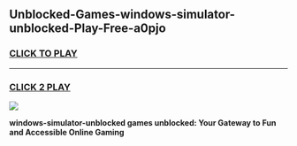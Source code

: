 
## Unblocked-Games-windows-simulator-unblocked-Play-Free-a0pjo
<h3>
<a href="https://premium76.site?title=windows-simulator-unblocked&ref=21A">CLICK TO PLAY</a></h3>
<hr>

<h3>
<a href="https://premium76.site?title=windows-simulator-unblocked&ref=21A">CLICK 2 PLAY</a>
  
</h3>

<a href="https://premium76.site?title=windows-simulator-unblocked&ref=21A"><img src="https://clearcache.store/games.png"></a>


**windows-simulator-unblocked games unblocked: Your Gateway to Fun and Accessible Online Gaming**
